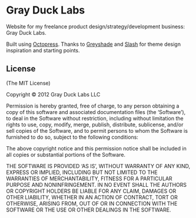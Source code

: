 Gray Duck Labs
============

Website for my freelance product design/strategy/development business: Gray Duck Labs. 

Built using [Octopress](Octopress.org). Thanks to [Greyshade](https://github.com/shashankmehta/greyshade) and [Slash](https://github.com/tommy351/Octopress-Theme-Slash) for theme design inspiration and starting points.

## License
(The MIT License)

Copyright © 2012 Gray Duck Labs LLC

Permission is hereby granted, free of charge, to any person obtaining a copy of this software and associated documentation files (the ‘Software’), to deal in the Software without restriction, including without limitation the rights to use, copy, modify, merge, publish, distribute, sublicense, and/or sell copies of the Software, and to permit persons to whom the Software is furnished to do so, subject to the following conditions:

The above copyright notice and this permission notice shall be included in all copies or substantial portions of the Software.

THE SOFTWARE IS PROVIDED ‘AS IS’, WITHOUT WARRANTY OF ANY KIND, EXPRESS OR IMPLIED, INCLUDING BUT NOT LIMITED TO THE WARRANTIES OF MERCHANTABILITY, FITNESS FOR A PARTICULAR PURPOSE AND NONINFRINGEMENT. IN NO EVENT SHALL THE AUTHORS OR COPYRIGHT HOLDERS BE LIABLE FOR ANY CLAIM, DAMAGES OR OTHER LIABILITY, WHETHER IN AN ACTION OF CONTRACT, TORT OR OTHERWISE, ARISING FROM, OUT OF OR IN CONNECTION WITH THE SOFTWARE OR THE USE OR OTHER DEALINGS IN THE SOFTWARE.